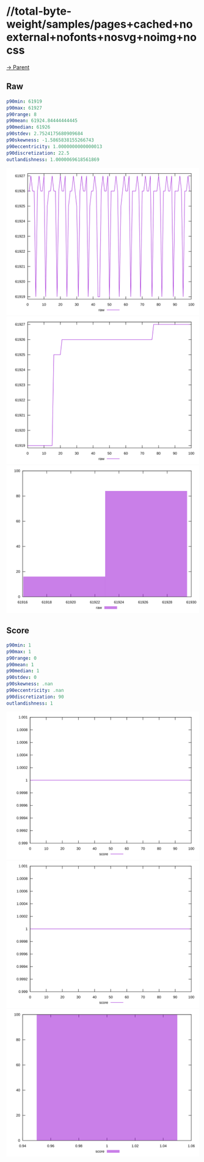 
# //total-byte-weight/samples/pages+cached+noexternal+nofonts+nosvg+noimg+nocss

[→ Parent](../..)


## Raw


```yaml
p90min: 61919
p90max: 61927
p90range: 8
p90mean: 61924.84444444445
p90median: 61926
p90stdev: 2.7524175680909684
p90skewness: -1.5865838155266743
p90eccentricity: 1.0000000000000013
p90discretization: 22.5
outlandishness: 1.0000069618561869

```

![PLOT: raw-values](./raw/values.svg)![PLOT: raw-sorted](./raw/sorted.svg)![PLOT: raw-histogram](./raw/histogram.svg)
## Score


```yaml
p90min: 1
p90max: 1
p90range: 0
p90mean: 1
p90median: 1
p90stdev: 0
p90skewness: .nan
p90eccentricity: .nan
p90discretization: 90
outlandishness: 1

```

![PLOT: score-values](./score/values.svg)![PLOT: score-sorted](./score/sorted.svg)![PLOT: score-histogram](./score/histogram.svg)